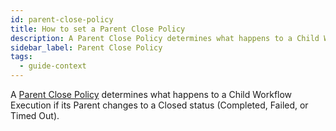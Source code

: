 ```yaml
---
id: parent-close-policy
title: How to set a Parent Close Policy
description: A Parent Close Policy determines what happens to a Child Workflow Execution if its Parent changes to a Closed status (Completed, Failed, or Timed Out).
sidebar_label: Parent Close Policy
tags:
  - guide-context
---
```


A [Parent Close Policy](/concepts/what-is-a-parent-close-policy) determines what happens to a Child Workflow Execution if its Parent changes to a Closed status (Completed, Failed, or Timed Out).
